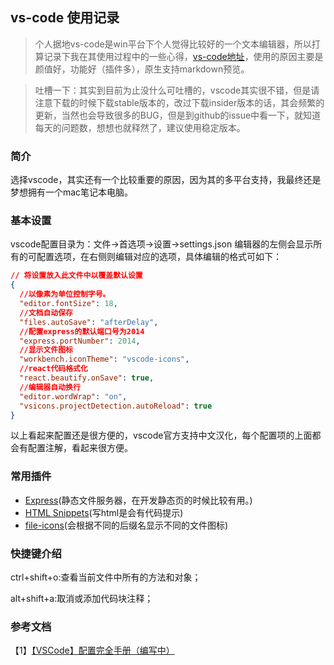 ## vs-code 使用记录

> 个人据地vs-code是win平台下个人觉得比较好的一个文本编辑器，所以打算记录下我在其使用过程中的一些心得，[vs-code地址](https://code.visualstudio.com/)，使用的原因主要是颜值好，功能好（插件多），原生支持markdown预览。

> 吐槽一下：其实到目前为止没什么可吐槽的，vscode其实很不错，但是请注意下载的时候下载stable版本的，改过下载insider版本的话，其会频繁的更新，当然也会导致很多的BUG，但是到github的issue中看一下，就知道每天的问题数，想想也就释然了，建议使用稳定版本。

### 简介

选择vscode，其实还有一个比较重要的原因，因为其的多平台支持，我最终还是梦想拥有一个mac笔记本电脑。

### 基本设置

vscode配置目录为：文件->首选项->设置->settings.json 
编辑器的左侧会显示所有的可配置选项，在右侧则编辑对应的选项，具体编辑的格式可如下：

````json
// 将设置放入此文件中以覆盖默认设置
{
  //以像素为单位控制字号。
  "editor.fontSize": 18,
  //文档自动保存
  "files.autoSave": "afterDelay",
  //配置express的默认端口号为2014
  "express.portNumber": 2014,
  //显示文件图标
  "workbench.iconTheme": "vscode-icons",
  //react代码格式化
  "react.beautify.onSave": true,
  //编辑器自动换行
  "editor.wordWrap": "on",
  "vsicons.projectDetection.autoReload": true
}
````

以上看起来配置还是很方便的，vscode官方支持中文汉化，每个配置项的上面都会有配置注解，看起来很方便。

### 常用插件
- [Express](https://marketplace.visualstudio.com/items?itemName=Compulim.vscode-express)(静态文件服务器，在开发静态页的时候比较有用。)
- [HTML Snippets](https://marketplace.visualstudio.com/items?itemName=abusaidm.html-snippets)(写html是会有代码提示)
- [file-icons](https://marketplace.visualstudio.com/items?itemName=file-icons.file-icons)(会根据不同的后缀名显示不同的文件图标)

### 快捷键介绍

ctrl+shift+o:查看当前文件中所有的方法和对象；

alt+shift+a:取消或添加代码块注释；

### 参考文档

【1】[【VSCode】配置完全手册（编写中）](http://blog.csdn.net/greatbody/article/details/54581226)<br/>



